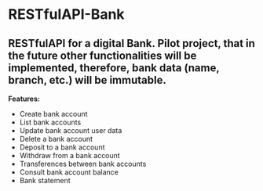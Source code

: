 # RESTfulAPI-Bank
## RESTfulAPI for a digital Bank. **Pilot** project, that in the future other functionalities will be implemented, therefore, bank data (name, branch, etc.) will be immutable. <br /> 
**Features:**<br /> 
- Create bank account
 - List bank accounts
 - Update bank account user data
 - Delete a bank account
 - Deposit to a bank account
 - Withdraw from a bank account
 - Transferences between bank accounts
 - Consult bank account balance
 - Bank statement
